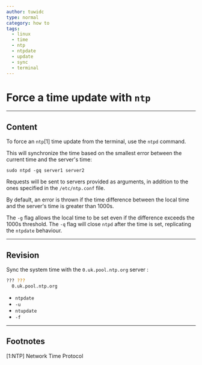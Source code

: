 ```yaml
---
author: tuwidc
type: normal
category: how to
tags:
  - linux
  - time
  - ntp
  - ntpdate
  - update
  - sync
  - terminal
---
```


# Force a time update with `ntp`


---

## Content

To force an `ntp`[1] time update from the terminal, use the `ntpd` command.

This will synchronize the time based on the smallest error between the current time and the server's time:

```plain-text
sudo ntpd -gq server1 server2
```

Requests will be sent to servers provided as arguments, in addition to the ones specified in the `/etc/ntp.conf` file.

By default, an error is thrown if the time difference between the local time and the server's time is greater than 1000s.

The `-g` flag allows the local time to be set even if the difference exceeds the 1000s threshold. The `-q` flag will close `ntpd` after the time is set, replicating the `ntpdate` behaviour.


---

## Revision

Sync the system time with the  `0.uk.pool.ntp.org`  server :

```bash
??? ??? 
  0.uk.pool.ntp.org
```

- `ntpdate`
- `-u`
- `ntupdate`
- `-f`


---

## Footnotes

[1:NTP]
Network Time Protocol
